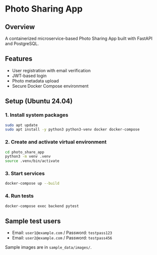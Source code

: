 # Photo Sharing App

## Overview

A containerized microservice-based Photo Sharing App built with FastAPI and PostgreSQL.

## Features

- User registration with email verification
- JWT-based login
- Photo metadata upload
- Secure Docker Compose environment

## Setup (Ubuntu 24.04)

### 1. Install system packages

```bash
sudo apt update
sudo apt install -y python3 python3-venv docker docker-compose
```

### 2. Create and activate virtual environment

```bash
cd photo_share_app
python3 -m venv .venv
source .venv/bin/activate
```

### 3. Start services

```bash
docker-compose up --build
```

### 4. Run tests

```bash
docker-compose exec backend pytest
```

## Sample test users

- Email: `user1@example.com` / Password: `testpass123`
- Email: `user2@example.com` / Password: `testpass456`

Sample images are in `sample_data/images/`.

